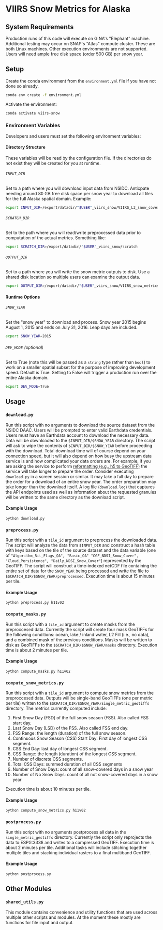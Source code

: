 # VIIRS Snow Metrics for Alaska

## System Requirements
Production runs of this code will execute on GINA's "Elephant" machine. Additional testing may occur on SNAP's "Atlas" compute cluster. These are both Linux machines. Other execution environments are not supported. Users will need ample free disk space (order 500 GB) per snow year.

## Setup
Create the conda environment from the `environment.yml` file if you have not done so already.
```sh
conda env create -f environment.yml
```
Activate the environment:
```sh
conda activate viirs-snow
```

### Environment Variables
Developers and users must set the following environment variables:
#### Directory Structure
These variables will be read by the configuration file. If the directories do not exist they will be created for you at runtime.
###### `INPUT_DIR`
Set to a path where you will download input data from NSIDC. Anticpate needing around 80 GB free disk space per snow year to download all tiles for the full Alaska spatial domain. Example:
```sh
export INPUT_DIR=/export/datadir/"$USER"_viirs_snow/VIIRS_L3_snow_cover
```
###### `SCRATCH_DIR`
Set to the path where you will read/write preprocessed data prior to computation of the actual metrics. Something like:
```sh
export SCRATCH_DIR=/export/datadir/"$USER"_viirs_snow/scratch
```
###### `OUTPUT_DIR`
Set to a path where you will write the snow metric outputs to disk. Use a shared disk location so multiple users can examine the output data.
```sh
export OUTPUT_DIR=/export/datadir/"$USER"_viirs_snow/VIIRS_snow_metrics
``` 
#### Runtime Options
###### `SNOW_YEAR`
Set the "snow year" to download and process. Snow year 2015 begins August 1, 2015 and ends on July 31, 2016. Leap days are included.
```sh
export SNOW_YEAR=2015
``` 
###### `DEV_MODE` (optional)
Set to True (note this will be passed as a `string` type rather than `bool`) to work on a smaller spatial subset for the purpose of improving development speed. Default is True. Setting to False will trigger a production run over the entire Alaska domain.
```sh
export DEV_MODE=True
```

## Usage
### `download.py`
Run this script with no arguments to download the source dataset from the NSIDC DAAC. Users will be prompted to enter valid Earthdata credentials. Users must have an Earthdata account to download the necessary data. Data will be downloaded to the `$INPUT_DIR/$SNOW_YEAR` directory. The script will ask to wipe the contents of `$INPUT_DIR/$SNOW_YEAR` before proceeding with the download. Total download time will of course depend on your connection speed, but it will also depend on how busy the upstream data service is and how complicated your data orders are. For example, if you are asking the service to perform [reformatting (e.g., h5 to GeoTIFF)](https://nsidc.org/data/user-resources/help-center/table-key-value-pair-kvp-operands-subsetting-reformatting-and-reprojection-services) the service will take longer to prepare the order. Consider executing `download.py` in a screen session or similar. It may take a full day to prepare the order for a download of an entire snow year. The order preparation may take longer than the download itself. A log file (`download.log`) that captures the API endpoints used as well as information about the requested granules will be written to the same directory as the download script.
#### Example Usage
`python download.py`

### `preprocess.py`
Run this script with a `tile_id` argument to preprocess the downloaded data. The script will analyze the data from `$INPUT_DIR` and construct a hash table with keys based on the tile of the source dataset and the data variable (one of `"Algorithm_Bit_Flags_QA", "Basic_QA" "CGF_NDSI_Snow_Cover", "Cloud_Persistence", "Daily_NDSI_Snow_Cover"`) represented by the GeoTIFF. The script will construct a time-indexed netCDF file containing the entire set of data for the `SNOW_YEAR` being processed and write the file to `$SCRATCH_DIR/$SNOW_YEAR/preprocessed`. Execution time is about 15 minutes per tile.
#### Example Usage
`python preprocess.py h11v02`

### `compute_masks.py`
Run this script with a `tile_id` argument to create masks from the preproccesed data. Currently the script will create four mask GeoTIFFs for the following conditions: ocean, lake / inland water, L2 Fill (i.e., no data), and a combined mask of the previous conditions. Masks will be written to disk as GeoTIFFs to the `$SCRATCH_DIR/$SNOW_YEAR/masks` directory. Execution time is about 2 minutes per tile.
#### Example Usage
`python compute_masks.py h11v02`

### `compute_snow_metrics.py`
Run this script with a `tile_id` argument to compute snow metrics from the preproccesed data. Outputs will be single-band GeoTIFFs (one per metric per tile) written to the `$SCRATCH_DIR/$SNOW_YEAR/single_metric_geotiffs` directory. The metrics currently computed include:
1. First Snow Day (FSD) of the full snow season (FSS). Also called FSS start day.
2. Last Snow Day (LSD) of the FSS. Also called FSS end day.
3. FSS Range: the length (duration) of the full snow season.
4. Continuous Snow Season (CSS) Start Day: First day of longest CSS segment.
5. CSS End Day: last day of longest CSS segment.
6. CSS Range: the length (duration) of the longest CSS segment.
7. Number of discrete CSS segments.
8. Total CSS Days: summed duration of all CSS segments
9. Number of Snow Days: count of all snow-covered days in a snow year
10. Number of No Snow Days: count of all not snow-covered days in a snow year

Execution time is about 10 minutes per tile.

#### Example Usage
`python compute_snow_metrics.py h11v02`

### `postprocess.py`
Run this script with no arguments postprocess all data in the `single_metric_geotiffs` directory. Currently the script only reprojects the data to ESPG:3338 and writes to a compressed GeoTIFF. Execution time is about 2 minutes per tile. Additional tasks will include stitching together multiple tiles and stacking individual rasters to a final multiband GeoTIFF.

#### Example Usage
`python postprocess.py`

## Other Modules
### `shared_utils.py`
This module contains convenience and utility functions that are used across multiple other scripts and modules. At the moment these mostly are functions for file input and output.